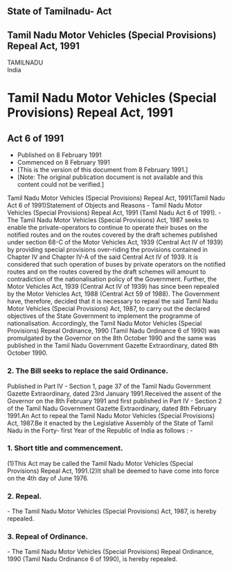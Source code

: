 ## State of Tamilnadu- Act

## Tamil Nadu Motor Vehicles (Special Provisions) Repeal Act, 1991

TAMILNADU  
India

# Tamil Nadu Motor Vehicles (Special Provisions) Repeal Act, 1991

## Act 6 of 1991

  * Published on 8 February 1991 
  * Commenced on 8 February 1991 
  * [This is the version of this document from 8 February 1991.] 
  * [Note: The original publication document is not available and this content could not be verified.] 

Tamil Nadu Motor Vehicles (Special Provisions) Repeal Act, 1991(Tamil Nadu Act
6 of 1991)Statement of Objects and Reasons - Tamil Nadu Motor Vehicles
(Special Provisions) Repeal Act, 1991 (Tamil Nadu Act 6 of 1991). - The Tamil
Nadu Motor Vehicles (Special Provisions) Act, 1987 seeks to enable the
private-operators to continue to operate their buses on the notified routes
and on the routes covered by the draft schemes published under section 68-C of
the Motor Vehicles Act, 1939 (Central Act IV of 1939) by providing special
provisions over-riding the provisions contained in Chapter IV and Chapter IV-A
of the said Central Act IV of 1939. It is considered that such operation of
buses by private operators on the notified routes and on the routes covered by
the draft schemes will amount to contradiction of the nationalisation policy
of the Government. Further, the Motor Vehicles Act, 1939 (Central Act IV of
1939) has since been repealed by the Motor Vehicles Act, 1988 (Central Act 59
of 1988). The Government have, therefore, decided that it is necessary to
repeal the said Tamil Nadu Motor Vehicles (Special Provisions) Act, 1987, to
carry out the declared objectives of the State Government to implement the
programme of nationalisation. Accordingly, the Tamil Nadu Motor Vehicles
(Special Provisions) Repeal Ordinance, 1990 (Tamil Nadu Ordinance 6 of 1990)
was promulgated by the Governor on the 8th October 1990 and the same was
published in the Tamil Nadu Government Gazette Extraordinary, dated 8th
October 1990.

### 2. The Bill seeks to replace the said Ordinance.

Published in Part IV - Section 1, page 37 of the Tamil Nadu Government Gazette
Extraordinary, dated 23rd January 1991.Received the assent of the Governor on
the 8th February 1991 and first published in Part IV - Section 2 of the Tamil
Nadu Government Gazette Extraordinary, dated 8th February 1991.An Act to
repeal the Tamil Nadu Motor Vehicles (Special Provisions) Act, 1987.Be it
enacted by the Legislative Assembly of the State of Tamil Nadu in the Forty-
first Year of the Republic of India as follows : -

### 1. Short title and commencement.

(1)This Act may be called the Tamil Nadu Motor Vehicles (Special Provisions)
Repeal Act, 1991.(2)It shall be deemed to have come into force on the 4th day
of June 1976.

### 2\. Repeal.

\- The Tamil Nadu Motor Vehicles (Special Provisions) Act, 1987, is hereby
repealed.

### 3. Repeal of Ordinance.

\- The Tamil Nadu Motor Vehicles (Special Provisions) Repeal Ordinance, 1990
(Tamil Nadu Ordinance 6 of 1990), is hereby repealed.


